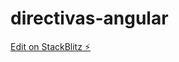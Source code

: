 # directivas-angular

[Edit on StackBlitz ⚡️](https://stackblitz.com/edit/stackblitz-starters-smg4f4)
